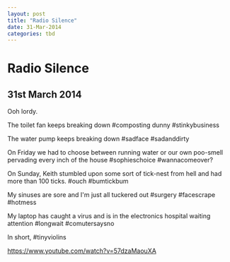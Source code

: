 ```yaml
---
layout: post
title: "Radio Silence"
date: 31-Mar-2014
categories: tbd
---
```


# Radio Silence

## 31st March 2014

Ooh lordy.

The toilet fan keeps breaking down #composting dunny #stinkybusiness

The water pump keeps breaking down #sadface #sadanddirty

On Friday we had to choose between running water or our own poo-smell pervading every inch of the house #sophieschoice #wannacomeover?

On Sunday,   Keith stumbled upon some sort of tick-nest from hell and had more than 100 ticks. #ouch #bumtickbum

My sinuses are sore and I'm just all tuckered out #surgery #facescrape #hotmess

My laptop has caught a virus and is in the electronics hospital waiting attention #longwait #comutersaysno

In short, #tinyviolins

https://www.youtube.com/watch?v=57dzaMaouXA

 
